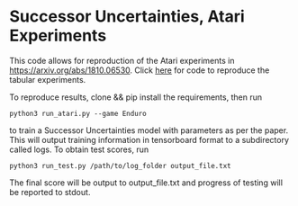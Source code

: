 # Successor Uncertainties, Atari Experiments

This code allows for reproduction of the Atari experiments in https://arxiv.org/abs/1810.06530. Click [here](https://djanz.org/successor_uncertainties/tabular_code) for code to reproduce the tabular experiments.

To reproduce results, clone && pip install the requirements, then run
```
python3 run_atari.py --game Enduro
```
to train a Successor Uncertainties model with parameters as per the paper. This will output training information in tensorboard format to a subdirectory called logs. To obtain test scores, run
```
python3 run_test.py /path/to/log_folder output_file.txt
```
The final score will be output to output_file.txt and progress of testing will be reported to stdout.
